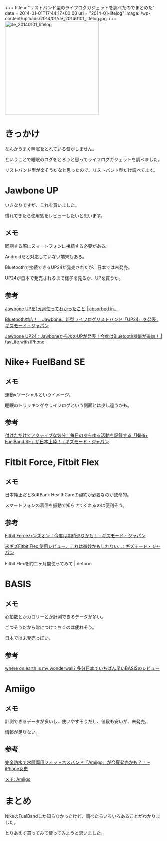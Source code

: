 +++
title = "リストバンド型のライフログガジェットを調べたのでまとめた"
date = 2014-01-01T17:44:17+00:00
url = "2014-01-lifelog"
image: /wp-content/uploads/2014/01/de_20140101_lifelog.jpg
+++
[<img src="http://5000164.jp/wp-content/uploads/2014/01/de_20140101_lifelog-300x300.jpg" alt="de_20140101_lifelog" width="300" height="300" class="aligncenter size-medium wp-image-1021" srcset="http://5000164.jp/wp-content/uploads/2014/01/de_20140101_lifelog-300x300.jpg 300w, http://5000164.jp/wp-content/uploads/2014/01/de_20140101_lifelog-150x150.jpg 150w, http://5000164.jp/wp-content/uploads/2014/01/de_20140101_lifelog.jpg 900w" sizes="(max-width: 300px) 100vw, 300px" />](http://5000164.jp/wp-content/uploads/2014/01/de_20140101_lifelog.jpg)

# きっかけ

なんかうまく睡眠をとれている気がしません。
  
ということで睡眠のログをとろうと思ってライフログガジェットを調べました。
  
リストバンド型が楽そうだなと思ったので、リストバンド型だけ調べてます。

# Jawbone UP

いきなりですが、これを買いました。
  
慣れてきたら使用感をレビューしたいと思います。 

## メモ

同期する際にスマートフォンに接続する必要がある。
  
Androidだと対応していない端末もある。
  
Bluetoothで接続できるUP24が発売されたが、日本では未発売。
  
UP24が日本で発売されるまで様子を見るか、UPを買うか。

## 参考

[Jawbone UPを1ヵ月使ってわかったこと | absorbed in&#8230;](http://hirsky.com/588.html)
  
[Bluetooth対応！　Jawbone、新型ライフログリストバンド「UP24」を発表 : ギズモード・ジャパン](http://www.gizmodo.jp/2013/11/jawboneup24bluetooth.html)
  
[Jawbone UP24 : Jawboneから次のUPが発表！今度はBluetooth機能が追加！ | favLife with iPhone](http://www.favlife.com/archives/16755)

# Nike+ FuelBand SE

## メモ

運動×ソーシャルというイメージ。
  
睡眠のトラッキングやライフログという側面とは少し違うかも。

## 参考

[付けただけでアクティブな気分！毎日のあらゆる活動を記録する「Nike+ FuelBand SE」が日本上陸！ : ギズモード・ジャパン](http://www.gizmodo.jp/2013/11/nike_fuelband_se_2.html)

# Fitbit Force, Fitbit Flex

## メモ

日本純正だとSoftBank HealthCareの契約が必要なのが致命的。
  
スマートフォンの着信を振動で知らせてくれるのは便利そう。

## 参考

[Fitbit Forceハンズオン：今度は期待通りかも！ : ギズモード・ジャパン](http://www.gizmodo.jp/2013/10/fitbit_force.html)
  
[米ギズFitbit Flex 使用レビュー、これは微妙かもしれない&#8230; : ギズモード・ジャパン](http://www.gizmodo.jp/2013/05/fitbit_flex.html)
  
Fitbit Flexを約二ヶ月間使ってみて | deform

# BASIS

## メモ

心拍数とかカロリーとか計測できるデータが多い。
  
ごつそうだから常につけておくのは疲れそう。
  
日本では未発売っぽい。

## 参考

[where on earth is my wonderwall? 多分日本でいちばん早いBASISのレビュー](http://qwerty1234567890.blog116.fc2.com/blog-entry-319.html)

# Amiigo

## メモ

計測できるデータが多いし、使いやすそうだし、値段も安いが、未発売。
  
情報が足りない。

## 参考

[完全防水で水陸両用フィットネスバンド「Amiigo」が今夏発売かも？！ &#8211; iPhone女史](http://www.iphone-girl.jp/2013/06/273902/)
  
[メモ: Amiigo](http://hcondo2000.blogspot.jp/search/label/Amiigo)

# まとめ

NikeのFuelBandしか知らなかったけど、調べたらいろいろあることがわかりました。
  
とりあえず買ってみて使ってみようと思いました。